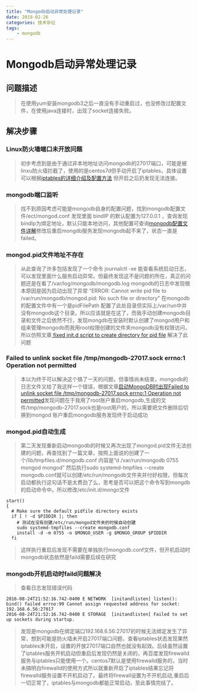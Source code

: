 ```yaml
---
title: "Mongodb启动异常处理记录"
date: 2019-02-26
categories: 技术杂记
tags: 
	- mongodb
---
```


# Mongodb启动异常处理记录

## 问题描述

> 在使用yum安装mongodb3之后一直没有手动重启过，也没修改过配置文件，在使用java连接时，出现了socket连接失败。

## 解决步骤

### Linux防火墙端口未开放问题

> 初步考虑到是由于通过非本地地址访问mongodb的27017端口，可能是被linxu防火墙拦截了，使用的是centos7d但手动开启了iptables，具体设置可以根据[iptables的详细介绍及配置方法](http://my.oschina.net/shipley/blog/299025) 但开启之后扔发现无法连接。

### mongodb端口监听

> 找不到原因考虑可能是mongodb自身的配置问题，找到mongodb配置文件/ect/mongod.conf 发现里面 bindIP 的默认配置为127.0.0.1 ，查询发现bindIp为绑定地址，默认只能本地访问，其他配置可查询[mongodb配置文件详解](http://my.oschina.net/pwd/blog/399374)修改后重启mongdb服务发现mongodb起不来了，状态一直是failed。

### mongod.pid文件地址不存在

> 从此查询了许多包括发现了一个命令 journalctl -xe 能查看系统启动日志，可以发现里面什么服务启动异常。但最终发现这不是问题的所在，真正的问题还是在看了/var/log/mongodb/mongodb.log mongodb的日志中发现根本原因是因为启动出现了异常 “ERROR: Cannot write pid file to /var/run/mongodb/mongod.pid: No such file or directory” 在mongodb的配置文件中有一个是pidFilePath 配置了此处目录但实际上/var/run中并没有mongodb这个目录。所以应该就是在这了，而我手动创建mongodb目录和文件之后依然不行，发现mongdb在安装时默认创建了mongod用户和组来管理mongodb而我用root权限创建的文件夹mongodb没有权限访问，所以仿照文章[ fixed init.d script to create directory for pid file](https://github.com/mongodb/mongo/commit/50ca596ace0b1390482408f1b19ffb1f9170cab6) 解决了此问题

### Failed to unlink socket file /tmp/mongodb-27017.sock errno:1 Operation not permitted

> 本以为终于可以解决这个搞了一天的问题，但事情尚未结束，mongodb的日志文件又给了我这样一个错误，根据文章[启动MongoDB时出现Failed to unlink socket file /tmp/mongodb-27017.sock errno:1 Operation not permitted](http://blog.csdn.net/doegoo/article/details/51906165)发现问题在于我用了root账户重启mongodb,生成的文件/tmp/mongodb-27017.sock也是root用户的，所以需要把文件删除后切换到mongod 账户重启mongodb服务发现终于启动成功

### mongod.pid自动生成

> 第二天发现重新启动mongodb的时候又再次出现了mongod.pid文件无法创建的问题，再查找到了一篇文章，按照上面说的创建了一个/lib/tmpfiles.d/mongodb.conf 内容是“d /var/run/mongodb 0755 mongod mongod” 然后执行sudo systemd-tmpfiles --create mongodb.conf就可以创建/etc/run/mongodb文件夹并付好权限，但每次启动都执行这句话不是太费劲了么，思考是否可以把这个命令写到mongdb的启动命令中。所以修改/etc/init.d/mongo文件

```
start()
{
  # Make sure the default pidfile directory exists
  if [ ! -d $PIDDIR ]; then
    # 测试在没有创建/etc/run/mongod文件夹的时候自动创建
    sudo systemd-tmpfiles --create mongodb.conf
    install -d -m 0755 -o $MONGO_USER -g $MONGO_GROUP $PIDDIR
  fi
```
> 这样执行重启后发现不需要在单独执行mongodb.conf文件，但开机启动时mongodb状态依然是faild需要后续在研究

### mongodb开机启动时faild问题解决

> 查看日志发现错误代码

``` 
2016-08-24T21:52:16.742-0400 E NETWORK  [initandlisten] listen(): bind() failed errno:99 Cannot assign requested address for socket: 192.168.6.56:27017
2016-08-24T21:52:16.742-0400 E STORAGE  [initandlisten] Failed to set up sockets during startup.

```

> 发现是mongodb在绑定端口192.168.6.56:27017的时候无法绑定发生了异常，想到可能是防火墙未开启27017端口问题，查看iptables状态发现果然iptables未开启，设置的开放27017端口自然也就没有起效。后续虽然设置了iptables服务开机启动但重启后发现仍然是关闭的，再百度发现firewalld服务与iptables只能使用一个。centos7默认是使用firewalld服务的，当时未搞明白firewalld的使用方式所以就重新开启了iptables结果忘记将firewalld服务设置不开机启动了。最终将firewall设置为不开机启动,重启后一切正常了，iptables与mongodb都能正常启动，至此事情完结了。